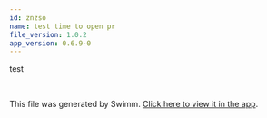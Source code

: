```yaml
---
id: znzso
name: test time to open pr
file_version: 1.0.2
app_version: 0.6.9-0
---
```


test

<br/>

This file was generated by Swimm. [Click here to view it in the app](https://swimm-web-app.web.app/repos/Z2l0aHViJTNBJTNBc3ItZXh0ZW5zaW9uJTNBJTNBZG91ZWs=/docs/znzso).